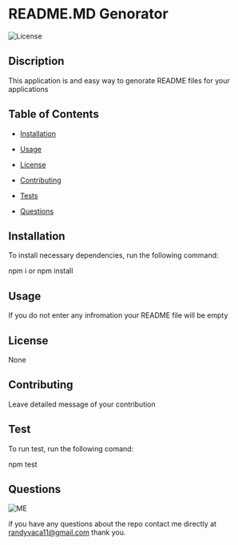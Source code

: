 
  # README.MD Genorator

  ![License](https://img.shields.io/badge/License-None-blue)

  ## Discription
  
  This application is and easy way to genorate README files for your applications 

  ## Table of Contents

  * [Installation](#installation)

  * [Usage](#usage)

  * [License](#license)

  * [Contributing](#contributing)

  * [Tests](#tests)

  * [Questions](#questions)

  ## Installation

  To install necessary dependencies, run the following command:

  npm i or npm install

  ## Usage

  If you do not enter any infromation your README file will be empty 

  ## License

  None

  ## Contributing

  Leave detailed message of your contribution

  ## Test

  To run test, run the following comand:

  npm test

  ## Questions
  
  ![ME](https://avatars0.githubusercontent.com/u/58183920?v=4) 

  if you have any questions about the repo contact me directly at randyvaca11@gmail.com thank you.
  